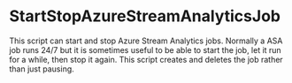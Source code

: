 # StartStopAzureStreamAnalyticsJob
This script can start and stop Azure Stream Analytics jobs. Normally a ASA job runs 24/7 but it is sometimes useful to be able to start the job, let it run for a while, then stop it again. This script creates and deletes the job rather than just pausing. 